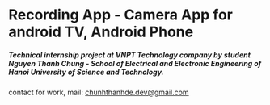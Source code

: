 # Recording App - Camera App for android TV, Android Phone
##### Technical internship project at VNPT Technology company by student Nguyen Thanh Chung - School of Electrical and Electronic Engineering of Hanoi University of Science and Technology.
contact for work, mail: chunhthanhde.dev@gmail.com



